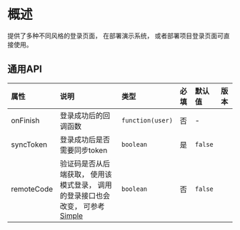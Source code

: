 # 概述

提供了多种不同风格的登录页面， 在部署演示系统， 或者部署项目登录页面可直接使用。

## 通用API

| 属性 | 说明 | 类型 | 必填 | 默认值 | 版本 |
| :---- | :---- | :---- | :---- | :---- | :---- |
| onFinish | 登录成功后的回调函数 | `function(user)` | 否 | - |  |
| syncToken | 登录成功后是否需要同步token | `boolean` | 是 | `false` |  |
| remoteCode | 验证码是否从后端获取， 使用该模式登录， 调用的登录接口也会改变， 可参考[Simple](/login/simple#验证码从远端获取) | `boolean` | 否 | `false` |  |
